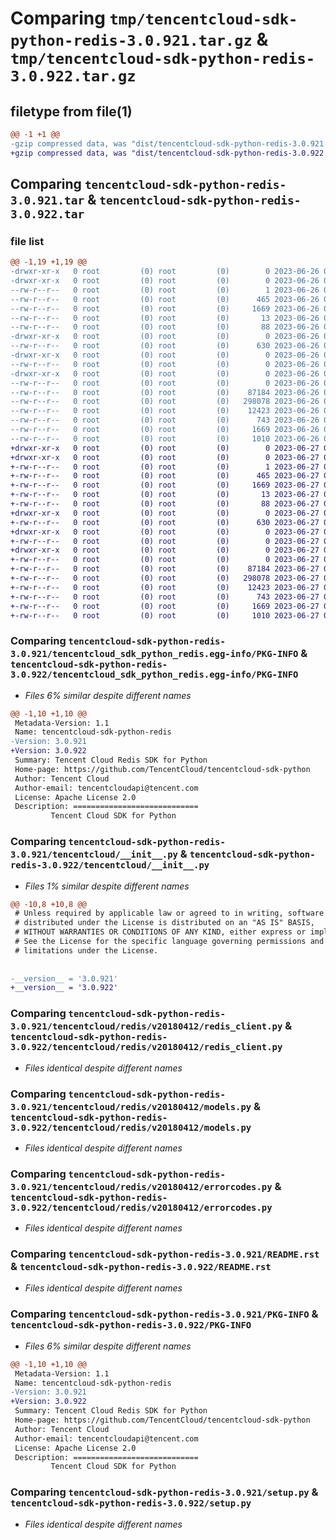 # Comparing `tmp/tencentcloud-sdk-python-redis-3.0.921.tar.gz` & `tmp/tencentcloud-sdk-python-redis-3.0.922.tar.gz`

## filetype from file(1)

```diff
@@ -1 +1 @@
-gzip compressed data, was "dist/tencentcloud-sdk-python-redis-3.0.921.tar", last modified: Mon Jun 26 00:30:35 2023, max compression
+gzip compressed data, was "dist/tencentcloud-sdk-python-redis-3.0.922.tar", last modified: Tue Jun 27 00:30:54 2023, max compression
```

## Comparing `tencentcloud-sdk-python-redis-3.0.921.tar` & `tencentcloud-sdk-python-redis-3.0.922.tar`

### file list

```diff
@@ -1,19 +1,19 @@
-drwxr-xr-x   0 root         (0) root         (0)        0 2023-06-26 00:30:35.000000 tencentcloud-sdk-python-redis-3.0.921/
-drwxr-xr-x   0 root         (0) root         (0)        0 2023-06-26 00:30:35.000000 tencentcloud-sdk-python-redis-3.0.921/tencentcloud_sdk_python_redis.egg-info/
--rw-r--r--   0 root         (0) root         (0)        1 2023-06-26 00:30:35.000000 tencentcloud-sdk-python-redis-3.0.921/tencentcloud_sdk_python_redis.egg-info/dependency_links.txt
--rw-r--r--   0 root         (0) root         (0)      465 2023-06-26 00:30:35.000000 tencentcloud-sdk-python-redis-3.0.921/tencentcloud_sdk_python_redis.egg-info/SOURCES.txt
--rw-r--r--   0 root         (0) root         (0)     1669 2023-06-26 00:30:35.000000 tencentcloud-sdk-python-redis-3.0.921/tencentcloud_sdk_python_redis.egg-info/PKG-INFO
--rw-r--r--   0 root         (0) root         (0)       13 2023-06-26 00:30:35.000000 tencentcloud-sdk-python-redis-3.0.921/tencentcloud_sdk_python_redis.egg-info/top_level.txt
--rw-r--r--   0 root         (0) root         (0)       88 2023-06-26 00:30:35.000000 tencentcloud-sdk-python-redis-3.0.921/setup.cfg
-drwxr-xr-x   0 root         (0) root         (0)        0 2023-06-26 00:30:35.000000 tencentcloud-sdk-python-redis-3.0.921/tencentcloud/
--rw-r--r--   0 root         (0) root         (0)      630 2023-06-26 00:30:35.000000 tencentcloud-sdk-python-redis-3.0.921/tencentcloud/__init__.py
-drwxr-xr-x   0 root         (0) root         (0)        0 2023-06-26 00:30:35.000000 tencentcloud-sdk-python-redis-3.0.921/tencentcloud/redis/
--rw-r--r--   0 root         (0) root         (0)        0 2023-06-26 00:30:35.000000 tencentcloud-sdk-python-redis-3.0.921/tencentcloud/redis/__init__.py
-drwxr-xr-x   0 root         (0) root         (0)        0 2023-06-26 00:30:35.000000 tencentcloud-sdk-python-redis-3.0.921/tencentcloud/redis/v20180412/
--rw-r--r--   0 root         (0) root         (0)        0 2023-06-26 00:30:35.000000 tencentcloud-sdk-python-redis-3.0.921/tencentcloud/redis/v20180412/__init__.py
--rw-r--r--   0 root         (0) root         (0)    87184 2023-06-26 00:30:35.000000 tencentcloud-sdk-python-redis-3.0.921/tencentcloud/redis/v20180412/redis_client.py
--rw-r--r--   0 root         (0) root         (0)   298078 2023-06-26 00:30:35.000000 tencentcloud-sdk-python-redis-3.0.921/tencentcloud/redis/v20180412/models.py
--rw-r--r--   0 root         (0) root         (0)    12423 2023-06-26 00:30:35.000000 tencentcloud-sdk-python-redis-3.0.921/tencentcloud/redis/v20180412/errorcodes.py
--rw-r--r--   0 root         (0) root         (0)      743 2023-06-26 00:30:35.000000 tencentcloud-sdk-python-redis-3.0.921/README.rst
--rw-r--r--   0 root         (0) root         (0)     1669 2023-06-26 00:30:35.000000 tencentcloud-sdk-python-redis-3.0.921/PKG-INFO
--rw-r--r--   0 root         (0) root         (0)     1010 2023-06-26 00:30:35.000000 tencentcloud-sdk-python-redis-3.0.921/setup.py
+drwxr-xr-x   0 root         (0) root         (0)        0 2023-06-27 00:30:54.000000 tencentcloud-sdk-python-redis-3.0.922/
+drwxr-xr-x   0 root         (0) root         (0)        0 2023-06-27 00:30:54.000000 tencentcloud-sdk-python-redis-3.0.922/tencentcloud_sdk_python_redis.egg-info/
+-rw-r--r--   0 root         (0) root         (0)        1 2023-06-27 00:30:54.000000 tencentcloud-sdk-python-redis-3.0.922/tencentcloud_sdk_python_redis.egg-info/dependency_links.txt
+-rw-r--r--   0 root         (0) root         (0)      465 2023-06-27 00:30:54.000000 tencentcloud-sdk-python-redis-3.0.922/tencentcloud_sdk_python_redis.egg-info/SOURCES.txt
+-rw-r--r--   0 root         (0) root         (0)     1669 2023-06-27 00:30:54.000000 tencentcloud-sdk-python-redis-3.0.922/tencentcloud_sdk_python_redis.egg-info/PKG-INFO
+-rw-r--r--   0 root         (0) root         (0)       13 2023-06-27 00:30:54.000000 tencentcloud-sdk-python-redis-3.0.922/tencentcloud_sdk_python_redis.egg-info/top_level.txt
+-rw-r--r--   0 root         (0) root         (0)       88 2023-06-27 00:30:54.000000 tencentcloud-sdk-python-redis-3.0.922/setup.cfg
+drwxr-xr-x   0 root         (0) root         (0)        0 2023-06-27 00:30:54.000000 tencentcloud-sdk-python-redis-3.0.922/tencentcloud/
+-rw-r--r--   0 root         (0) root         (0)      630 2023-06-27 00:30:54.000000 tencentcloud-sdk-python-redis-3.0.922/tencentcloud/__init__.py
+drwxr-xr-x   0 root         (0) root         (0)        0 2023-06-27 00:30:54.000000 tencentcloud-sdk-python-redis-3.0.922/tencentcloud/redis/
+-rw-r--r--   0 root         (0) root         (0)        0 2023-06-27 00:30:54.000000 tencentcloud-sdk-python-redis-3.0.922/tencentcloud/redis/__init__.py
+drwxr-xr-x   0 root         (0) root         (0)        0 2023-06-27 00:30:54.000000 tencentcloud-sdk-python-redis-3.0.922/tencentcloud/redis/v20180412/
+-rw-r--r--   0 root         (0) root         (0)        0 2023-06-27 00:30:54.000000 tencentcloud-sdk-python-redis-3.0.922/tencentcloud/redis/v20180412/__init__.py
+-rw-r--r--   0 root         (0) root         (0)    87184 2023-06-27 00:30:54.000000 tencentcloud-sdk-python-redis-3.0.922/tencentcloud/redis/v20180412/redis_client.py
+-rw-r--r--   0 root         (0) root         (0)   298078 2023-06-27 00:30:54.000000 tencentcloud-sdk-python-redis-3.0.922/tencentcloud/redis/v20180412/models.py
+-rw-r--r--   0 root         (0) root         (0)    12423 2023-06-27 00:30:54.000000 tencentcloud-sdk-python-redis-3.0.922/tencentcloud/redis/v20180412/errorcodes.py
+-rw-r--r--   0 root         (0) root         (0)      743 2023-06-27 00:30:54.000000 tencentcloud-sdk-python-redis-3.0.922/README.rst
+-rw-r--r--   0 root         (0) root         (0)     1669 2023-06-27 00:30:54.000000 tencentcloud-sdk-python-redis-3.0.922/PKG-INFO
+-rw-r--r--   0 root         (0) root         (0)     1010 2023-06-27 00:30:54.000000 tencentcloud-sdk-python-redis-3.0.922/setup.py
```

### Comparing `tencentcloud-sdk-python-redis-3.0.921/tencentcloud_sdk_python_redis.egg-info/PKG-INFO` & `tencentcloud-sdk-python-redis-3.0.922/tencentcloud_sdk_python_redis.egg-info/PKG-INFO`

 * *Files 6% similar despite different names*

```diff
@@ -1,10 +1,10 @@
 Metadata-Version: 1.1
 Name: tencentcloud-sdk-python-redis
-Version: 3.0.921
+Version: 3.0.922
 Summary: Tencent Cloud Redis SDK for Python
 Home-page: https://github.com/TencentCloud/tencentcloud-sdk-python
 Author: Tencent Cloud
 Author-email: tencentcloudapi@tencent.com
 License: Apache License 2.0
 Description: ============================
         Tencent Cloud SDK for Python
```

### Comparing `tencentcloud-sdk-python-redis-3.0.921/tencentcloud/__init__.py` & `tencentcloud-sdk-python-redis-3.0.922/tencentcloud/__init__.py`

 * *Files 1% similar despite different names*

```diff
@@ -10,8 +10,8 @@
 # Unless required by applicable law or agreed to in writing, software
 # distributed under the License is distributed on an "AS IS" BASIS,
 # WITHOUT WARRANTIES OR CONDITIONS OF ANY KIND, either express or implied.
 # See the License for the specific language governing permissions and
 # limitations under the License.
 
 
-__version__ = '3.0.921'
+__version__ = '3.0.922'
```

### Comparing `tencentcloud-sdk-python-redis-3.0.921/tencentcloud/redis/v20180412/redis_client.py` & `tencentcloud-sdk-python-redis-3.0.922/tencentcloud/redis/v20180412/redis_client.py`

 * *Files identical despite different names*

### Comparing `tencentcloud-sdk-python-redis-3.0.921/tencentcloud/redis/v20180412/models.py` & `tencentcloud-sdk-python-redis-3.0.922/tencentcloud/redis/v20180412/models.py`

 * *Files identical despite different names*

### Comparing `tencentcloud-sdk-python-redis-3.0.921/tencentcloud/redis/v20180412/errorcodes.py` & `tencentcloud-sdk-python-redis-3.0.922/tencentcloud/redis/v20180412/errorcodes.py`

 * *Files identical despite different names*

### Comparing `tencentcloud-sdk-python-redis-3.0.921/README.rst` & `tencentcloud-sdk-python-redis-3.0.922/README.rst`

 * *Files identical despite different names*

### Comparing `tencentcloud-sdk-python-redis-3.0.921/PKG-INFO` & `tencentcloud-sdk-python-redis-3.0.922/PKG-INFO`

 * *Files 6% similar despite different names*

```diff
@@ -1,10 +1,10 @@
 Metadata-Version: 1.1
 Name: tencentcloud-sdk-python-redis
-Version: 3.0.921
+Version: 3.0.922
 Summary: Tencent Cloud Redis SDK for Python
 Home-page: https://github.com/TencentCloud/tencentcloud-sdk-python
 Author: Tencent Cloud
 Author-email: tencentcloudapi@tencent.com
 License: Apache License 2.0
 Description: ============================
         Tencent Cloud SDK for Python
```

### Comparing `tencentcloud-sdk-python-redis-3.0.921/setup.py` & `tencentcloud-sdk-python-redis-3.0.922/setup.py`

 * *Files identical despite different names*

